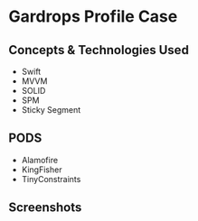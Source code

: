 # Gardrops Profile Case

## Concepts & Technologies Used
- Swift
- MVVM
- SOLID
- SPM
- Sticky Segment 

## PODS
- Alamofire
- KingFisher
- TinyConstraints

## Screenshots
